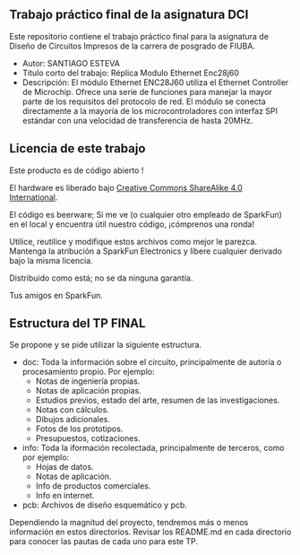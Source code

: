 ## Trabajo práctico final de la asignatura DCI ##
Este repositorio contiene el trabajo práctico final para la asignatura de Diseño de Circuitos Impresos de la carrera de posgrado de FIUBA.

* Autor: SANTIAGO ESTEVA
* Título corto del trabajo:  Réplica Modulo Ethernet Enc28j60
* Descripción:  El módulo Ethernet ENC28J60 utiliza el Ethernet Controller de Microchip. Ofrece una serie de funciones para manejar la mayor parte de los requisitos del protocolo de red. El módulo se conecta directamente a la mayoría de los microcontroladores con interfaz SPI estándar con una velocidad de transferencia de hasta 20MHz.


## Licencia de este trabajo ##
Este producto es de código abierto !

El hardware es liberado bajo [Creative Commons ShareAlike 4.0 International](https://creativecommons.org/licenses/by-sa/4.0/).

El código es beerware; Si me ve (o cualquier otro empleado de SparkFun) en el local y encuentra útil nuestro código, ¡cómprenos una ronda!

Utilice, reutilice y modifique estos archivos como mejor le parezca. Mantenga la atribución a SparkFun Electronics y libere cualquier derivado bajo la misma licencia.

Distribuido como está; no se da ninguna garantía.

Tus amigos en SparkFun.

## Estructura del TP FINAL ##

Se propone y se pide utilizar la siguiente estructura.

* doc: Toda la información sobre el circuito, principalmente de autoría o procesamiento propio. Por ejemplo:
  * Notas de ingeniería propias.
  * Notas de aplicación propias.
  * Estudios previos, estado del arte, resumen de las investigaciones.
  * Notas con cálculos.
  * Dibujos adicionales.
  * Fotos de los prototipos.
  * Presupuestos, cotizaciones.
* info: Toda la iformación recolectada, principalmente de terceros, como por ejemplo:
  * Hojas de datos.
  * Notas de aplicación.
  * Info de productos comerciales.
  * Info en internet.
* pcb: Archivos de diseño esquemático y pcb.

Dependiendo la magnitud del proyecto, tendremos más o menos información en estos directorios. 
Revisar los README.md en cada directorio para conocer las pautas de cada uno para este TP.
